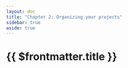 ```yaml
---
layout: doc
title: "Chapter 2: Organizing your projects"
sidebar: true
aside: true
---
```


# {{ $frontmatter.title }}
